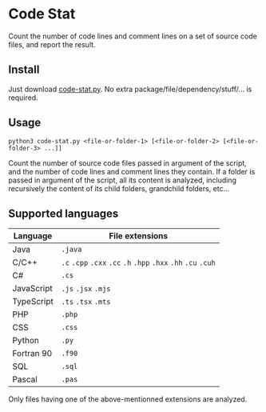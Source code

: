 Code Stat
=========

Count the number of code lines and comment lines on a set of source code files, and report the result.


Install
-------

Just download [code-stat.py](code-stat.py). No extra package/file/dependency/stuff/... is required.


Usage
-----

```
python3 code-stat.py <file-or-folder-1> [<file-or-folder-2> [<file-or-folder-3> ...]]
```

Count the number of source code files passed in argument of the script, and the number of code lines
and comment lines they contain. If a folder is passed in argument of the script, all its content is
analyzed, including recursively the content of its child folders, grandchild folders, etc...


Supported languages
-------------------

Language   | File extensions
-----------|----------------
Java       | `.java`
C/C++      | `.c` `.cpp` `.cxx` `.cc` `.h` `.hpp` `.hxx` `.hh` `.cu` `.cuh`
C#         | `.cs`
JavaScript | `.js` `.jsx` `.mjs`
TypeScript | `.ts` `.tsx` `.mts`
PHP        | `.php`
CSS        | `.css`
Python     | `.py`
Fortran 90 | `.f90`
SQL        | `.sql`
Pascal     | `.pas`

Only files having one of the above-mentionned extensions are analyzed.
